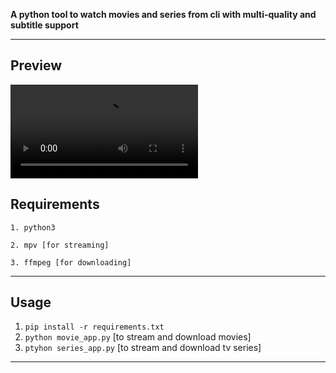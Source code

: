 **A python tool to watch movies and series from cli with multi-quality and subtitle support**
***
## Preview

<video controls="true" allowfullscreen="true">
    <source src="movie.mp4" type="video/mp4">
</video>


## Requirements
``1. python3``


``2. mpv [for streaming]``


``3. ffmpeg [for downloading]``



***
## Usage

1. ``pip install -r requirements.txt``
2. ``python movie_app.py`` [to stream and download movies]
3. ``ptyhon series_app.py`` [to stream and download tv series]

***

